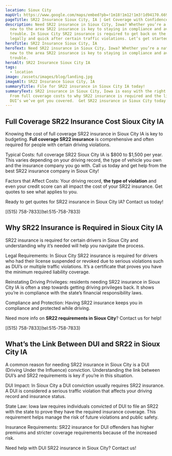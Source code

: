 ```yaml
---
location: Sioux City
mapUrl: https://www.google.com/maps/embed?pb=!1m18!1m12!1m3!1d94170.6696905832!2d-96.48331955534053!3d42.47383126613225!2m3!1f0!2f0!3f0!3m2!1i1024!2i768!4f13.1!3m3!1m2!1s0x87927936476d5209%3A0x21980acb9e684c8c!2sSioux%20City%2C%20IA%2C%20USA!5e0!3m2!1sen!2sca!4v1725740004819!5m2!1sen!2sca
pageTitle: SR22 Insurance Sioux City, IA | Get Coverage with Confidence
description: Need SR22 insurance in Sioux City, Iowa? Whether you’re a native or
  new to the area SR22 insurance is key to staying in compliance and avoiding
  trouble. In Sioux City SR22 insurance is required to get back on the road
  legally and quick after certain traffic violations. Let’s get started.
heroTitle: SR22 Insurance Sioux City, IA
heroText: Need SR22 insurance in Sioux City, Iowa? Whether you’re a native or
  new to the area SR22 insurance is key to staying in compliance and avoiding
  trouble.
heroAlt: SR22 Insurance Sioux City IA
tags:
  - location
image: /assets/images/blog/landing.jpg
imageAlt: SR22 Insurance Sioux City, IA
summaryTitle: File for SR22 insurance in Sioux City IA today!
summaryText: SR22 insurance in Sioux City, Iowa is easy with the right info.
  From full coverage costs to why SR22 insurance is required and the link to
  DUI’s we’ve got you covered.  Get SR22 insurance in Sioux City today!
---
```

## Full Coverage SR22 Insurance Cost Sioux City IA

Knowing the cost of full coverage SR22 insurance in Sioux City IA is key to budgeting. **Full coverage SR22 insurance** is comprehensive and often required for people with certain driving violations.

Typical Costs: full coverage SR22 Sioux City IA is $800 to $1,500 per year. This varies depending on your driving record, the type of vehicle you own and the insurance company you go with. Call us today and get help from the best SR22 insurance company in Sioux City!

Factors that Affect Costs: Your driving record, **the type of violation** and even your credit score can all impact the cost of your SR22 insurance. Get quotes to see what applies to you.

Ready to get quotes for SR22 insurance in Sioux City IA? Contact us today!

\[(515) 758-7833](tel:515-758-7833)

## Why SR22 Insurance is Required in Sioux City IA

SR22 insurance is required for certain drivers in Sioux City and understanding why it’s needed will help you navigate the process.

Legal Requirements: In Sioux City SR22 insurance is required for drivers who had their license suspended or revoked due to serious violations such as DUI’s or multiple traffic violations. It’s a certificate that proves you have the minimum required liability coverage.

Reinstating Driving Privileges: residents needing SR22 insurance in Sioux City IA is often a step towards getting driving privileges back. It shows you’re in compliance with the state’s financial responsibility laws.

Compliance and Protection: Having SR22 insurance keeps you in compliance and protected while driving.

Need more info on **SR22 requirements in Sioux City**? Contact us for help!

\[(515) 758-7833](tel:515-758-7833)

## What’s the Link Between DUI and SR22 in Sioux City IA

A common reason for needing SR22 insurance in Sioux City is a DUI (Driving Under the Influence) conviction. Understanding the link between DUI’s and SR22 requirements is key if you’re in this situation.

DUI Impact: In Sioux City a DUI conviction usually requires SR22 insurance. A DUI is considered a serious traffic violation that affects your driving record and insurance status.

State Law: Iowa law requires individuals convicted of DUI to file an SR22 with the state to prove they have the required insurance coverage. This requirement helps manage the risk of future violations and public safety.

Insurance Requirements: SR22 insurance for DUI offenders has higher premiums and stricter coverage requirements because of the increased risk.

Need help with DUI SR22 insurance in Sioux City? Contact us!
